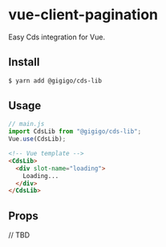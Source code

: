 # vue-client-pagination

Easy Cds integration for Vue.

## Install

```sh
$ yarn add @gigigo/cds-lib
```

## Usage

```javascript
// main.js
import CdsLib from "@gigigo/cds-lib";
Vue.use(CdsLib);
```

```html
<!-- Vue template -->
<CdsLib>
  <div slot-name="loading">
    Loading...
  </div>
</CdsLib>
```

## Props

// TBD
